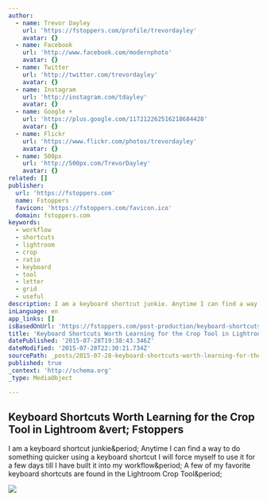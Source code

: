 ```yaml
---
author:
  - name: Trevor Dayley
    url: 'https://fstoppers.com/profile/trevordayley'
    avatar: {}
  - name: Facebook
    url: 'http://www.facebook.com/modernphoto'
    avatar: {}
  - name: Twitter
    url: 'http://twitter.com/trevordayley'
    avatar: {}
  - name: Instagram
    url: 'http://instagram.com/tdayley'
    avatar: {}
  - name: Google +
    url: 'https://plus.google.com/117212262516218684428'
    avatar: {}
  - name: Flickr
    url: 'https://www.flickr.com/photos/trevordayley'
    avatar: {}
  - name: 500px
    url: 'http://500px.com/TrevorDayley'
    avatar: {}
related: []
publisher:
  url: 'https://fstoppers.com'
  name: Fstoppers
  favicon: 'https://fstoppers.com/favicon.ico'
  domain: fstoppers.com
keywords:
  - workflow
  - shortcuts
  - lightroom
  - crop
  - ratio
  - keyboard
  - tool
  - letter
  - grid
  - useful
description: I am a keyboard shortcut junkie. Anytime I can find a way to do something quicker using a keyboard shortcut I will force myself to use it for a few days till I have built it into my workflow. A few of my favorite keyboard shortcuts are found in the Lightroom Crop Tool.
inLanguage: en
app_links: []
isBasedOnUrl: 'https://fstoppers.com/post-production/keyboard-shortcuts-worth-learning-crop-tool-lightroom-3106'
title: 'Keyboard Shortcuts Worth Learning for the Crop Tool in Lightroom | Fstoppers'
datePublished: '2015-07-28T19:38:43.346Z'
dateModified: '2015-07-28T22:30:21.734Z'
sourcePath: _posts/2015-07-28-keyboard-shortcuts-worth-learning-for-the-crop-tool-in-light.md
published: true
_context: 'http://schema.org'
_type: MediaObject

---
```

<article style=""><h1>Keyboard Shortcuts Worth Learning for the Crop Tool in Lightroom &amp;vert; Fstoppers</h1><p>I am a keyboard shortcut junkie&amp;period; Anytime I can find a way to do something quicker using a keyboard shortcut I will force myself to use it for a few days till I have built it into my workflow&amp;period; A few of my favorite keyboard shortcuts are found in the Lightroom Crop Tool&amp;period;</p><img src="https://d1w5usc88actyi.cloudfront.net/styles/large/s3/wp-content/uploads/2013/05/Fstoppers-Lightroom-Crop-Tool-Tips.jpg" /></article>